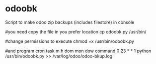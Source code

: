 # odoobk
Script to make odoo zip backups (includes filestore) in console

#you need copy the file in you prefer location
cp odoobk.py /usr/bin/

#change permissions to execute
chmod +x /usr/bin/odoobk.py

#and program cron task
m h  dom mon dow   command
0 23 * * 1 python /usr/bin/odoobk.py >> /var/log/odoo/odoo-bkup.log
